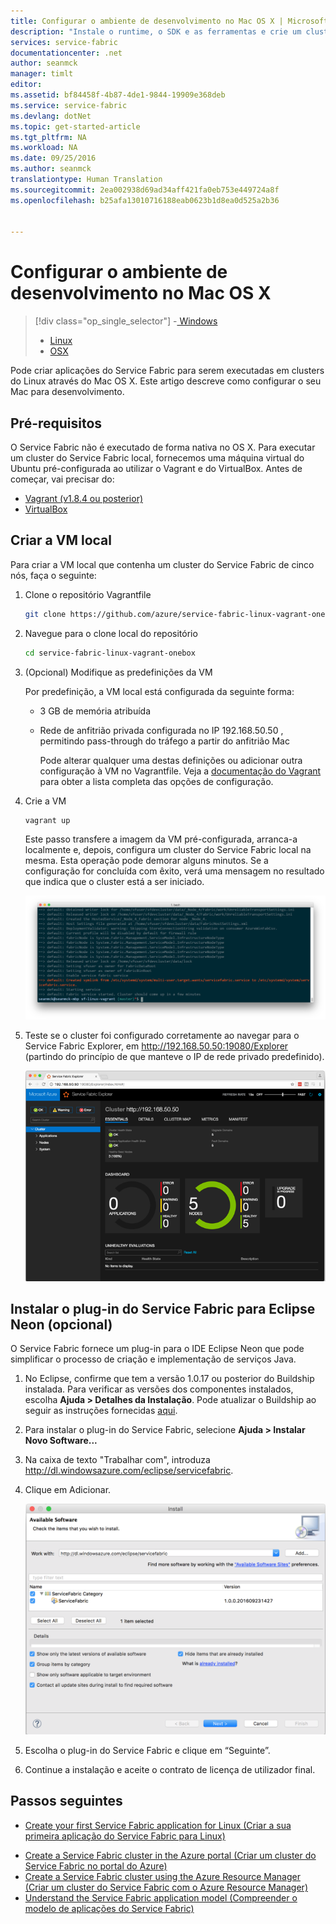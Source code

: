 ```yaml
---
title: Configurar o ambiente de desenvolvimento no Mac OS X | Microsoft Docs
description: "Instale o runtime, o SDK e as ferramentas e crie um cluster de desenvolvimento local. Depois de concluir esta configuração, estará pronto para criar aplicações no Mac OS X."
services: service-fabric
documentationcenter: .net
author: seanmck
manager: timlt
editor: 
ms.assetid: bf84458f-4b87-4de1-9844-19909e368deb
ms.service: service-fabric
ms.devlang: dotNet
ms.topic: get-started-article
ms.tgt_pltfrm: NA
ms.workload: NA
ms.date: 09/25/2016
ms.author: seanmck
translationtype: Human Translation
ms.sourcegitcommit: 2ea002938d69ad34aff421fa0eb753e449724a8f
ms.openlocfilehash: b25afa13010716188eab0623b1d8ea0d525a2b36


---
```

# <a name="set-up-your-development-environment-on-mac-os-x"></a>Configurar o ambiente de desenvolvimento no Mac OS X
> [!div class="op_single_selector"]
> -[ Windows](service-fabric-get-started.md)
> 
> * [Linux](service-fabric-get-started-linux.md)
> * [OSX](service-fabric-get-started-mac.md)
> 
> 

Pode criar aplicações do Service Fabric para serem executadas em clusters do Linux através do Mac OS X. Este artigo descreve como configurar o seu Mac para desenvolvimento.

## <a name="prerequisites"></a>Pré-requisitos
O Service Fabric não é executado de forma nativa no OS X. Para executar um cluster do Service Fabric local, fornecemos uma máquina virtual do Ubuntu pré-configurada ao utilizar o Vagrant e do VirtualBox. Antes de começar, vai precisar do:

* [Vagrant (v1.8.4 ou posterior)](http://wwww.vagrantup.com/downloads)
* [VirtualBox](http://www.virtualbox.org/wiki/Downloads)

## <a name="create-the-local-vm"></a>Criar a VM local
Para criar a VM local que contenha um cluster do Service Fabric de cinco nós, faça o seguinte:

1. Clone o repositório Vagrantfile
   
    ```bash
    git clone https://github.com/azure/service-fabric-linux-vagrant-onebox.git
    ```
2. Navegue para o clone local do repositório
   
    ```bash
    cd service-fabric-linux-vagrant-onebox
    ```
3. (Opcional) Modifique as predefinições da VM
   
    Por predefinição, a VM local está configurada da seguinte forma:
   
   * 3 GB de memória atribuída
   * Rede de anfitrião privada configurada no IP 192.168.50.50 , permitindo pass-through do tráfego a partir do anfitrião Mac
     
     Pode alterar qualquer uma destas definições ou adicionar outra configuração à VM no Vagrantfile. Veja a [documentação do Vagrant](http://www.vagrantup.com/docs) para obter a lista completa das opções de configuração.
4. Crie a VM
   
    ```bash
    vagrant up
    ```
   
    Este passo transfere a imagem da VM pré-configurada, arranca-a localmente e, depois, configura um cluster do Service Fabric local na mesma. Esta operação pode demorar alguns minutos. Se a configuração for concluída com êxito, verá uma mensagem no resultado que indica que o cluster está a ser iniciado.
   
    ![Início da configuração do cluster a seguir ao aprovisionamento da VM][cluster-setup-script]
5. Teste se o cluster foi configurado corretamente ao navegar para o Service Fabric Explorer, em http://192.168.50.50:19080/Explorer (partindo do princípio de que manteve o IP de rede privado predefinido).
   
    ![Service Fabric Explorer visto no Mac anfitrião][sfx-mac]

## <a name="install-the-service-fabric-plugin-for-eclipse-neon-optional"></a>Instalar o plug-in do Service Fabric para Eclipse Neon (opcional)
O Service Fabric fornece um plug-in para o IDE Eclipse Neon que pode simplificar o processo de criação e implementação de serviços Java.

1. No Eclipse, confirme que tem a versão 1.0.17 ou posterior do Buildship instalada. Para verificar as versões dos componentes instalados, escolha **Ajuda > Detalhes da Instalação**. Pode atualizar o Buildship ao seguir as instruções fornecidas [aqui][buildship-update].
2. Para instalar o plug-in do Service Fabric, selecione **Ajuda > Instalar Novo Software...**
3. Na caixa de texto "Trabalhar com", introduza http://dl.windowsazure.com/eclipse/servicefabric.
4. Clique em Adicionar.
   
    ![Plug-in do Eclipse Neon para o Service Fabric][sf-eclipse-plugin-install]
5. Escolha o plug-in do Service Fabric e clique em “Seguinte”.
6. Continue a instalação e aceite o contrato de licença de utilizador final.

## <a name="next-steps"></a>Passos seguintes
* [Create your first Service Fabric application for Linux (Criar a sua primeira aplicação do Service Fabric para Linux)](service-fabric-create-your-first-linux-application-with-java.md)

<!-- Links -->

* [Create a Service Fabric cluster in the Azure portal (Criar um cluster do Service Fabric no portal do Azure)](service-fabric-cluster-creation-via-portal.md)
* [Create a Service Fabric cluster using the Azure Resource Manager (Criar um cluster do Service Fabric com o Azure Resource Manager)](service-fabric-cluster-creation-via-arm.md)
* [Understand the Service Fabric application model (Compreender o modelo de aplicações do Service Fabric)](service-fabric-application-model.md)

<!-- Images -->
[cluster-setup-script]: ./media/service-fabric-get-started-mac/cluster-setup-mac.png
[sfx-mac]: ./media/service-fabric-get-started-mac/sfx-mac.png
[sf-eclipse-plugin-install]: ./media/service-fabric-get-started-mac/sf-eclipse-plugin-install.png
[buildship-update]: https://projects.eclipse.org/projects/tools.buildship



<!--HONumber=Nov16_HO2-->


